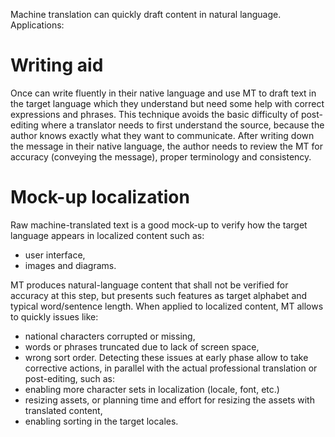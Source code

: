 Machine translation can quickly draft content in natural language. Applications:

# Writing aid
Once can write fluently in their native language and use MT to draft text in the target language which they understand but need some help with correct expressions and phrases. This technique avoids the basic difficulty of post-editing where a translator needs to first understand the source, because the author knows exactly what they want to communicate. After writing down the message in their native language, the author needs to review the MT for accuracy (conveying the message), proper terminology and consistency.

<!-- example of drafting text in DeepL -->

# Mock-up localization
Raw machine-translated text is a good mock-up to verify how the target language appears in localized content such as:
* user interface,
* images and diagrams.

MT produces natural-language content that shall not be verified for accuracy at this step, but presents such features as target alphabet and typical word/sentence length. When applied to localized content, MT allows to quickly issues like:
* national characters corrupted or missing,
* words or phrases truncated due to lack of screen space,
* wrong sort order.
Detecting these issues at early phase allow to take corrective actions, in parallel with the actual professional translation or post-editing, such as:
* enabling more character sets in localization (locale, font, etc.)
* resizing assets, or planning time and effort for resizing the assets with translated content,
* enabling sorting in the target locales.

<!-- example of mock-up UI localization with national characters corrupted -->
<!-- example of mock-up image localization with most of text truncated -->
<!-- example of mock-up UI localization with wrong sorting of a translated list -->

